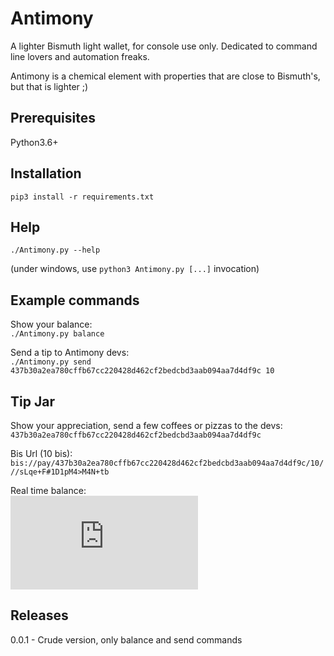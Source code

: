 # Antimony
A lighter Bismuth light wallet, for console use only. Dedicated to command line lovers and automation freaks.

Antimony is a chemical element with properties that are close to Bismuth's, but that is lighter ;)

## Prerequisites

Python3.6+

## Installation

`pip3 install -r requirements.txt`

## Help

`./Antimony.py --help`

(under windows, use `python3 Antimony.py [...]` invocation)

## Example commands

Show your balance:  
`./Antimony.py balance`


Send a tip to Antimony devs:  
`./Antimony.py send 437b30a2ea780cffb67cc220428d462cf2bedcbd3aab094aa7d4df9c 10`


## Tip Jar

Show your appreciation, send a few coffees or pizzas to the devs:  
`437b30a2ea780cffb67cc220428d462cf2bedcbd3aab094aa7d4df9c`

Bis Url (10 bis): `bis://pay/437b30a2ea780cffb67cc220428d462cf2bedcbd3aab094aa7d4df9c/10///sLqe+F#1D1pM4>M4N+tb`

Real time balance:  
![TipJar](https://eggpool.net/balance/index.php?address=437b30a2ea780cffb67cc220428d462cf2bedcbd3aab094aa7d4df9c)


## Releases

0.0.1 - Crude version, only balance and send commands
